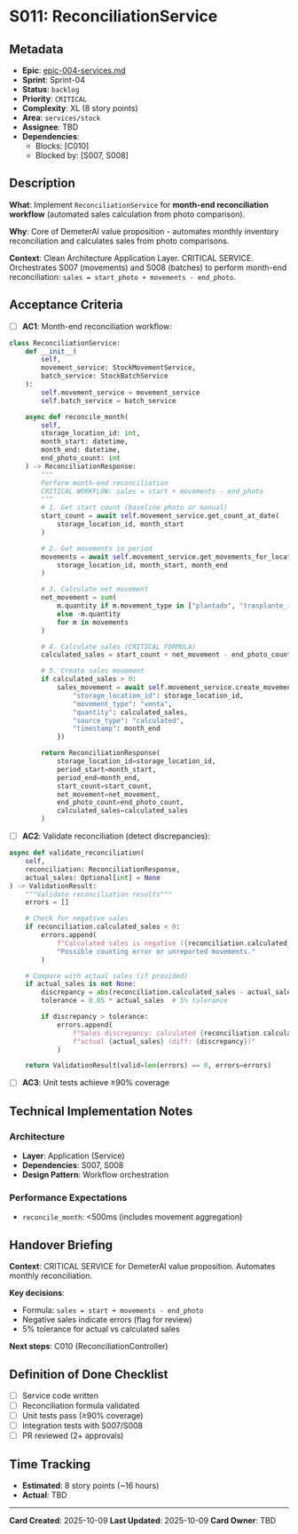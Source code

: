 # S011: ReconciliationService

## Metadata
- **Epic**: [epic-004-services.md](../../02_epics/epic-004-services.md)
- **Sprint**: Sprint-04
- **Status**: `backlog`
- **Priority**: `CRITICAL`
- **Complexity**: XL (8 story points)
- **Area**: `services/stock`
- **Assignee**: TBD
- **Dependencies**:
  - Blocks: [C010]
  - Blocked by: [S007, S008]

## Description

**What**: Implement `ReconciliationService` for **month-end reconciliation workflow** (automated sales calculation from photo comparison).

**Why**: Core of DemeterAI value proposition - automates monthly inventory reconciliation and calculates sales from photo comparisons.

**Context**: Clean Architecture Application Layer. CRITICAL SERVICE. Orchestrates S007 (movements) and S008 (batches) to perform month-end reconciliation: `sales = start_photo + movements - end_photo`.

## Acceptance Criteria

- [ ] **AC1**: Month-end reconciliation workflow:
```python
class ReconciliationService:
    def __init__(
        self,
        movement_service: StockMovementService,
        batch_service: StockBatchService
    ):
        self.movement_service = movement_service
        self.batch_service = batch_service

    async def reconcile_month(
        self,
        storage_location_id: int,
        month_start: datetime,
        month_end: datetime,
        end_photo_count: int
    ) -> ReconciliationResponse:
        """
        Perform month-end reconciliation
        CRITICAL WORKFLOW: sales = start + movements - end_photo
        """
        # 1. Get start count (baseline photo or manual)
        start_count = await self.movement_service.get_count_at_date(
            storage_location_id, month_start
        )

        # 2. Get movements in period
        movements = await self.movement_service.get_movements_for_location(
            storage_location_id, month_start, month_end
        )

        # 3. Calculate net movement
        net_movement = sum(
            m.quantity if m.movement_type in ["plantado", "trasplante_in"]
            else -m.quantity
            for m in movements
        )

        # 4. Calculate sales (CRITICAL FORMULA)
        calculated_sales = start_count + net_movement - end_photo_count

        # 5. Create sales movement
        if calculated_sales > 0:
            sales_movement = await self.movement_service.create_movement({
                "storage_location_id": storage_location_id,
                "movement_type": "venta",
                "quantity": calculated_sales,
                "source_type": "calculated",
                "timestamp": month_end
            })

        return ReconciliationResponse(
            storage_location_id=storage_location_id,
            period_start=month_start,
            period_end=month_end,
            start_count=start_count,
            net_movement=net_movement,
            end_photo_count=end_photo_count,
            calculated_sales=calculated_sales
        )
```

- [ ] **AC2**: Validate reconciliation (detect discrepancies):
```python
async def validate_reconciliation(
    self,
    reconciliation: ReconciliationResponse,
    actual_sales: Optional[int] = None
) -> ValidationResult:
    """Validate reconciliation results"""
    errors = []

    # Check for negative sales
    if reconciliation.calculated_sales < 0:
        errors.append(
            f"Calculated sales is negative ({reconciliation.calculated_sales}). "
            "Possible counting error or unreported movements."
        )

    # Compare with actual sales (if provided)
    if actual_sales is not None:
        discrepancy = abs(reconciliation.calculated_sales - actual_sales)
        tolerance = 0.05 * actual_sales  # 5% tolerance

        if discrepancy > tolerance:
            errors.append(
                f"Sales discrepancy: calculated {reconciliation.calculated_sales}, "
                f"actual {actual_sales} (diff: {discrepancy})"
            )

    return ValidationResult(valid=len(errors) == 0, errors=errors)
```

- [ ] **AC3**: Unit tests achieve ≥90% coverage

## Technical Implementation Notes

### Architecture
- **Layer**: Application (Service)
- **Dependencies**: S007, S008
- **Design Pattern**: Workflow orchestration

### Performance Expectations
- `reconcile_month`: <500ms (includes movement aggregation)

## Handover Briefing

**Context**: CRITICAL SERVICE for DemeterAI value proposition. Automates monthly reconciliation.

**Key decisions**:
- Formula: `sales = start + movements - end_photo`
- Negative sales indicate errors (flag for review)
- 5% tolerance for actual vs calculated sales

**Next steps**: C010 (ReconciliationController)

## Definition of Done Checklist

- [ ] Service code written
- [ ] Reconciliation formula validated
- [ ] Unit tests pass (≥90% coverage)
- [ ] Integration tests with S007/S008
- [ ] PR reviewed (2+ approvals)

## Time Tracking
- **Estimated**: 8 story points (~16 hours)
- **Actual**: TBD

---

**Card Created**: 2025-10-09
**Last Updated**: 2025-10-09
**Card Owner**: TBD
